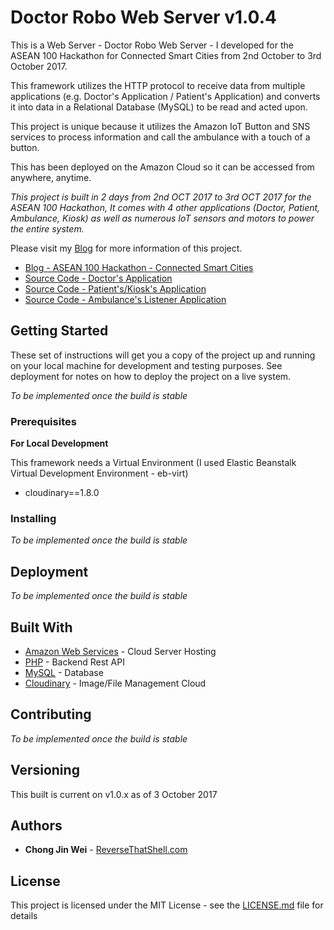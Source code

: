 # Doctor Robo Web Server v1.0.4

This is a Web Server - Doctor Robo Web Server - I developed for the ASEAN 100 Hackathon for Connected Smart Cities from 2nd October to 3rd October 2017. 

This framework utilizes the HTTP protocol to receive data from multiple applications (e.g. Doctor's Application / Patient's Application) and converts it into data in a Relational Database (MySQL) to be read and acted upon.

This project is unique because it utilizes the Amazon IoT Button and SNS services to process information and call the ambulance with a touch of a button.

This has been deployed on the Amazon Cloud so it can be accessed from anywhere, anytime.

*This project is built in 2 days from 2nd OCT 2017 to 3rd OCT 2017 for the ASEAN 100 Hackathon, It comes with 4 other applications (Doctor, Patient, Ambulance, Kiosk) as well as numerous IoT sensors and motors to power the entire system.*

Please visit my [Blog](https://www.reversethatshell.com) for more information of this project.
- [Blog - ASEAN 100 Hackathon - Connected Smart Cities](https://www.reversethatshell.com)
- [Source Code - Doctor's Application]()
- [Source Code - Patient's/Kiosk's Application]()
- [Source Code - Ambulance's Listener Application]()

## Getting Started

These set of instructions will get you a copy of the project up and running on your local machine for development and testing purposes. See deployment for notes on how to deploy the project on a live system.

*To be implemented once the build is stable*

### Prerequisites

**For Local Development**

This framework needs a Virtual Environment (I used Elastic Beanstalk Virtual Development Environment - eb-virt)
- cloudinary==1.8.0

### Installing

*To be implemented once the build is stable*

## Deployment

*To be implemented once the build is stable*

## Built With

* [Amazon Web Services](https://aws.amazon.com) - Cloud Server Hosting
* [PHP](http://www.php.net/) - Backend Rest API
* [MySQL](https://www.mysql.com/) - Database
* [Cloudinary](https://cloudinary.com/) - Image/File Management Cloud

## Contributing

*To be implemented once the build is stable*

## Versioning

This built is current on v1.0.x as of 3 October 2017

## Authors

* **Chong Jin Wei** - [ReverseThatShell.com](https://www.reversethatshell.com)

## License

This project is licensed under the MIT License - see the [LICENSE.md](https://github.com/jinwei908/DrRoboWeb-public/blob/master/LICENSE) file for details